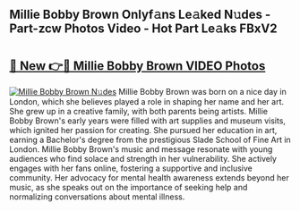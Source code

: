 ## Millie Bobby Brown Onlyf𝚊ns Le𝚊ked N𝚞des - Part-zcw Photos Video - Hot Part Le𝚊ks FBxV2

# <h2><a href="http://ab60117.deff.icu/?id=Millie+Bobby+Brown">🔗 New 👉🔴 Millie Bobby Brown VIDEO Photos</a></h2>

[![Millie Bobby Brown N𝚞des](https://i.imgur.com/rIISA9y.gif)](http://ab60117.deff.icu/?id=Millie+Bobby+Brown)
Millie Bobby Brown was born on a nice day in London, which she believes played a role in shaping her name and her art. She grew up in a creative family, with both parents being artists. Millie Bobby Brown's early years were filled with art supplies and museum visits, which ignited her passion for creating. She pursued her education in art, earning a Bachelor's degree from the prestigious Slade School of Fine Art in London. Millie Bobby Brown's music and message resonate with young audiences who find solace and strength in her vulnerability. She actively engages with her fans online, fostering a supportive and inclusive community. Her advocacy for mental health awareness extends beyond her music, as she speaks out on the importance of seeking help and normalizing conversations about mental illness.
